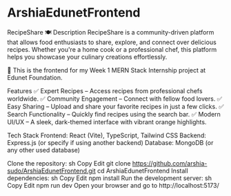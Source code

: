 # ArshiaEdunetFrontend
RecipeShare 🍽️
Description
RecipeShare is a community-driven platform that allows food enthusiasts to share, explore, and connect over delicious recipes. Whether you're a home cook or a professional chef, this platform helps you showcase your culinary creations effortlessly.

📌 This is the frontend for my Week 1 MERN Stack Internship project at Edunet Foundation.

Features
✅ Expert Recipes – Access recipes from professional chefs worldwide.
✅ Community Engagement – Connect with fellow food lovers.
✅ Easy Sharing – Upload and share your favorite recipes in just a few clicks.
✅ Search Functionality – Quickly find recipes using the search bar.
✅ Modern UI/UX – A sleek, dark-themed interface with vibrant orange highlights.

Tech Stack
Frontend: React (Vite), TypeScript, Tailwind CSS
Backend: Express.js (or specify if using another backend)
Database: MongoDB (or any other used database)

Clone the repository:
sh
Copy
Edit
git clone https://github.com/arshia-sudo/ArshiaEdunetFrontend.git
cd ArshiaEdunetFrontend
Install dependencies:
sh
Copy
Edit
npm install
Run the development server:
sh
Copy
Edit
npm run dev
Open your browser and go to http://localhost:5173/

